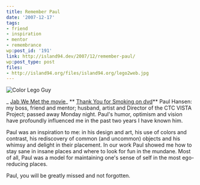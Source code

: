 ```yaml
---
title: Remember Paul
date: '2007-12-17'
tags:
- friend
- inspiration
- mentor
- remembrance
wp:post_id: '191'
link: http://island94.dev/2007/12/remember-paul/
wp:post_type: post
files:
- http://island94.org/files/island94.org/lego2web.jpg
---
```


![Color Lego Guy](http://island94.org/files/island94.org/lego2web.jpg)

  _ [Jab We Met the movie](http://www.websita.com/?jab_we_met)_ ** [Thank You for Smoking on dvd](http://www.iucn-tftsg.org/?thank_you_for_smoking)** Paul Hansen: my boss, friend and mentor; husband, artist and Director of the CTC VISTA Project; passed away Monday night. Paul's humor, optimism and vision have profoundly influenced me in the past two years I have known him.

Paul was an inspiration to me: in his design and art, his use of colors and contrast, his rediscovery of common (and uncommon) objects and his whimsy and delight in their placement. In our work Paul showed me how to stay sane in insane places and where to look for fun in the mundane. Most of all, Paul was a model for maintaining one's sense of self in the most ego-reducing places.

Paul, you will be greatly missed and not forgotten.